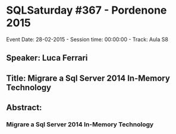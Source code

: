 # SQLSaturday #367 - Pordenone 2015
Event Date: 28-02-2015 - Session time: 00:00:00 - Track: Aula S8
## Speaker: Luca Ferrari
## Title: Migrare a Sql Server 2014 In-Memory Technology
## Abstract:
### Migrare a Sql Server 2014 In-Memory Technology
